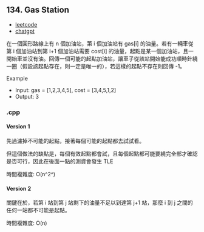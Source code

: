 ## 134. Gas Station
- [leetcode](https://leetcode.com/problems/gas-station/description/)
- [chatgpt](https://chat.openai.com/share/808a54c3-9f72-4c46-8e19-8d1d8e27c9e6)

在一個圓形路線上有 n 個加油站，第 i 個加油站有 gas[i] 的油量。若有一輛車從第 i 個加油站到第 i+1 個加油站需要 cost[i] 的油量，起點是某一個加油站，且一開始車並沒有油。回傳一個可能的起點加油站，讓車子從該站開始能成功順時針繞一圈（假設該起點存在，則一定是唯一的），若這樣的起點不存在則回傳 -1。

Example
- Input: gas = [1,2,3,4,5], cost = [3,4,5,1,2]
- Output: 3
### .cpp
#### Version 1
先過濾掉不可能的起點，接著每個可能的起點都去試試看。

但這個做法的缺點是，每個有效起點都會試，且每個起點都可能要繞完全部才確認是否可行，因此在後面一點的測資會發生 TLE 

時間複雜度: O(n^2^)
#### Version 2
關鍵在於，若第 i 站到第 j 站剩下的油量不足以到達第 j+1 站，那麼 i 到 j 之間的任何一站都不可能是起點。


時間複雜度: O(n)